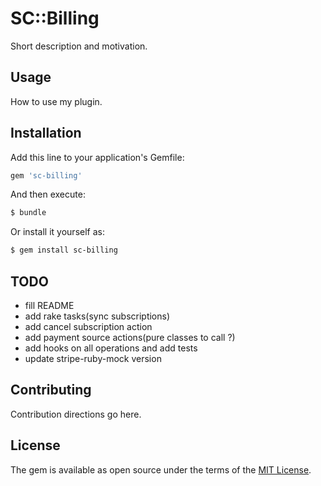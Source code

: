 # SC::Billing
Short description and motivation.

## Usage
How to use my plugin.

## Installation
Add this line to your application's Gemfile:

```ruby
gem 'sc-billing'
```

And then execute:
```bash
$ bundle
```

Or install it yourself as:
```bash
$ gem install sc-billing
```

## TODO

* fill README
* add rake tasks(sync subscriptions)
* add cancel subscription action
* add payment source actions(pure classes to call ?)
* add hooks on all operations and add tests
* update stripe-ruby-mock version

## Contributing
Contribution directions go here.

## License
The gem is available as open source under the terms of the [MIT License](https://opensource.org/licenses/MIT).
